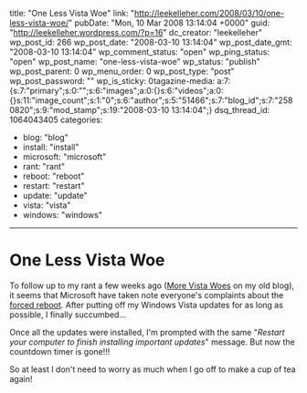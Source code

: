title: "One Less Vista Woe"
link: "http://leekelleher.com/2008/03/10/one-less-vista-woe/"
pubDate: "Mon, 10 Mar 2008 13:14:04 +0000"
guid: "http://leekelleher.wordpress.com/?p=16"
dc_creator: "leekelleher"
wp_post_id: 266
wp_post_date: "2008-03-10 13:14:04"
wp_post_date_gmt: "2008-03-10 13:14:04"
wp_comment_status: "open"
wp_ping_status: "open"
wp_post_name: "one-less-vista-woe"
wp_status: "publish"
wp_post_parent: 0
wp_menu_order: 0
wp_post_type: "post"
wp_post_password: ""
wp_is_sticky: 0tagazine-media: a:7:{s:7:"primary";s:0:"";s:6:"images";a:0:{}s:6:"videos";a:0:{}s:11:"image_count";s:1:"0";s:6:"author";s:5:"51466";s:7:"blog_id";s:7:"2580820";s:9:"mod_stamp";s:19:"2008-03-10 13:14:04";}
dsq_thread_id: 1064043405
categories:
  - blog: "blog"
  - install: "install"
  - microsoft: "microsoft"
  - rant: "rant"
  - reboot: "reboot"
  - restart: "restart"
  - update: "update"
  - vista: "vista"
  - windows: "windows"

---

# One Less Vista Woe

To follow up to my rant a few weeks ago (<a href="http://vertino.wordpress.com/2008/01/10/more-vista-woes/">More Vista Woes</a> on my old blog), it seems that Microsoft have taken note everyone's complaints about the <a href="http://vertino.wordpress.com/2007/10/09/windows-vistas-forced-and-unwanted-reboot/">forced reboot</a>.
After putting off my Windows Vista updates for as long as possible, I finally succumbed...

Once all the updates were installed, I'm prompted with the same "<i>Restart your computer to finish installing important updates</i>" message. But now the countdown timer is gone!!!

So at least I don't need to worry as much when I go off to make a cup of tea again!